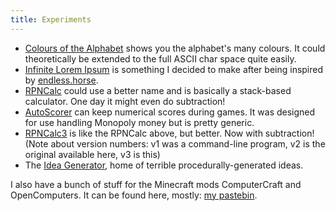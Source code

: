```yaml
---
title: Experiments
---
```

* [Colours of the Alphabet](/alphacol/) shows you the alphabet's many colours. It could theoretically be extended to the full ASCII char space quite easily.
* [Infinite Lorem Ipsum](/lorem/) is something I decided to make after being inspired by [endless.horse](http://endless.horse).
* [RPNCalc](/calc/) could use a better name and is basically a stack-based calculator. One day it might even do subtraction!
* [AutoScorer](/scorer/) can keep numerical scores during games. It was designed for use handling Monopoly money but is pretty generic.
* [RPNCalc3](/calc3/) is like the RPNCalc above, but better. Now with subtraction! (Note about version numbers: v1 was a command-line program, v2 is the original available here, v3 is this)
* The [Idea Generator](/ideagen/), home of terrible procedurally-generated ideas.

I also have a bunch of stuff for the Minecraft mods ComputerCraft and OpenComputers.
It can be found here, mostly: [my pastebin](https://pastebin.com/u/osmarks).